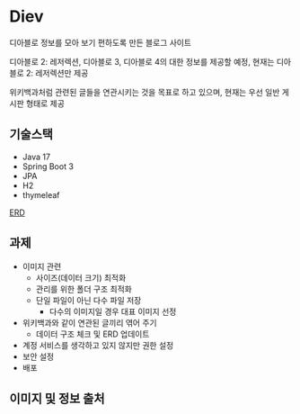 # Diev
디아블로 정보를 모아 보기 편하도록 만든 블로그 사이트

디아블로 2: 레저렉션, 디아블로 3, 디아블로 4의 대한 정보를 제공할 예정,
현재는 디아블로 2: 레저렉션만 제공

위키백과처럼 관련된 글들을 연관시키는 것을 목표로 하고 있으며, 
현재는 우선 일반 게시판 형태로 제공 

## 기술스택
- Java 17
- Spring Boot 3
- JPA
- H2
- thymeleaf

[ERD](https://www.erdcloud.com/d/dRg8giLK3qJa8h3Rf)

## 과제
- 이미지 관련
  - 사이즈(데이터 크기) 최적화
  - 관리를 위한 폴더 구조 최적화
  - 단일 파일이 아닌 다수 파일 저장
    - 다수의 이미지일 경우 대표 이미지 선정
- 위키백과와 같이 연관된 글끼리 엮어 주기
  - 데이터 구조 체크 및 ERD 업데이트
- 계정 서비스를 생각하고 있지 않지만 권한 설정
- 보안 설정
- 배포

## 이미지 및 정보 출처

